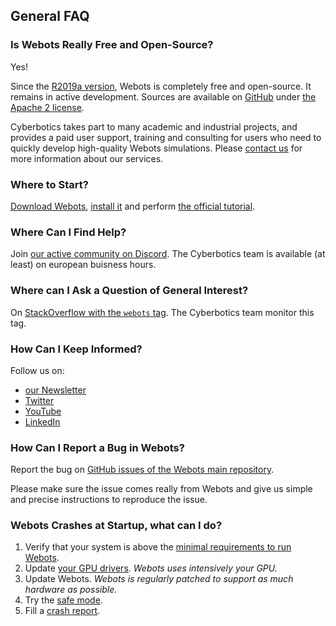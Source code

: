 ## General FAQ

### Is Webots Really Free and Open-Source?

Yes!

Since the [R2019a version](../blog/Webots-2019-a-release.md), Webots is completely free and open-source.
It remains in active development.
Sources are available on [GitHub](https://github.com/cyberbotics/webots) under [the Apache 2 license](https://github.com/cyberbotics/webots/blob/master/LICENSE).

Cyberbotics takes part to many academic and industrial projects, and provides a paid user support, training and consulting for users who need to quickly develop high-quality Webots simulations.
Please [contact us](mailto:info@cyberbotics.com) for more information about our services.

### Where to Start?

[Download Webots](https://cyberbotics.com/download), [install it](installation-procedure.md) and perform [the official tutorial](tutorials.md).

### Where Can I Find Help?

Join [our active community on Discord](https://discordapp.com/invite/nTWbN9m).
The Cyberbotics team is available (at least) on european buisness hours.

### Where can I Ask a Question of General Interest?

On [StackOverflow with the `webots` tag](https://stackoverflow.com/questions/tagged/webots).
The Cyberbotics team monitor this tag.

### How Can I Keep Informed?

Follow us on:

- [our Newsletter](https://cyberbotics.com/news/subscribe.php)
- [Twitter](https://twitter.com/webots)
- [YouTube](http://www.youtube.com/user/cyberboticswebots)
- [LinkedIn](https://www.linkedin.com/company/20132793)

### How Can I Report a Bug in Webots?

Report the bug on [GitHub issues of the Webots main repository](https://github.com/cyberbotics/webots/issues/new/choose).

Please make sure the issue comes really from Webots and give us simple and precise instructions to reproduce the issue.

### Webots Crashes at Startup, what can I do?

1. Verify that your system is above the [minimal requirements to run Webots](system-requirements.md).
2. Update [your GPU drivers](verifying-your-graphics-driver-installation.md). *Webots uses intensively your GPU.*
3. Update Webots. *Webots is regularly patched to support as much hardware as possible.*
4. Try the [safe mode](starting-webots.md#safe-mode).
5. Fill a [crash report](https://github.com/cyberbotics/webots/issues/new/choose).
